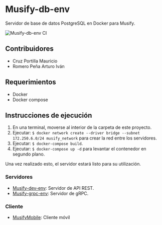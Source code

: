 # Musify-db-env
Servidor de base de datos PostgreSQL en Docker para Musify.

![Musify-db-env CI](https://github.com/MauricioPortilla/Musify-db-env/workflows/Musify-db-env%20CI/badge.svg?branch=master)

## Contribuidores
- Cruz Portilla Mauricio
- Romero Peña Arturo Iván

## Requerimientos
- Docker
- Docker compose

## Instrucciones de ejecución
1. En una terminal, moverse al interior de la carpeta de este proyecto.
2. Ejecutar: `$ docker network create --driver bridge --subnet 172.250.6.0/24 musify_network` para crear la red entre los servidores.
3. Ejecutar: `$ docker-compose build`.
4. Ejecutar: `$ docker-compose up -d` para levantar el contenedor en segundo plano.

Una vez realizado esto, el servidor estará listo para su utilización.

### Servidores
- <a href="https://github.com/MauricioPortilla/Musify-dev-env">Musify-dev-env</a>: Servidor de API REST.
- <a href="https://github.com/MauricioPortilla/Musify-grpc-env">Musify-grpc-env</a>: Servidor de gRPC.

### Cliente
- <a href="https://github.com/MauricioPortilla/MusifyMobile">MusifyMobile</a>: Cliente móvil

